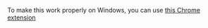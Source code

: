 To make this work properly on Windows, you can use [this Chrome extension](https://chromewebstore.google.com/detail/emoji-polyfill/kaplhmhahkanhjahbdbaamdaililfmkj)
